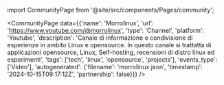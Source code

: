 
import CommunityPage from '@site/src/components/Pages/community';

<CommunityPage
    data={{'name': 'Morrolinux', 'url': 'https://www.youtube.com/@morrolinux', 'type': 'Channel', 'platform': 'Youtube', 'description': 'Canale di informazione e condivisione di esperienze in ambito Linux e opensource. In questo canale si trattatta di applicazioni opensource, Linux, Self-hosting, recensioni di distro linux ed esperimenti', 'tags': ['tech', 'linux', 'opensource', 'projects'], 'events_type': ['Video'], 'autogenerated': {'filename': 'morrolinux.json', 'timestamp': '2024-10-15T09:17:12Z', 'partnership': false}}}
/>
